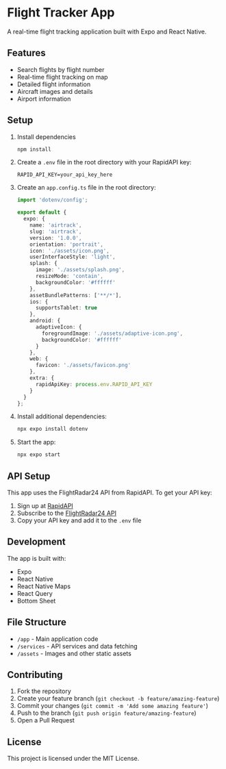# Flight Tracker App

A real-time flight tracking application built with Expo and React Native.

## Features

- Search flights by flight number
- Real-time flight tracking on map
- Detailed flight information
- Aircraft images and details
- Airport information

## Setup

1. Install dependencies
   ```bash
   npm install
   ```

2. Create a `.env` file in the root directory with your RapidAPI key:
   ```
   RAPID_API_KEY=your_api_key_here
   ```

3. Create an `app.config.ts` file in the root directory:
   ```typescript
   import 'dotenv/config';

   export default {
     expo: {
       name: 'airtrack',
       slug: 'airtrack',
       version: '1.0.0',
       orientation: 'portrait',
       icon: './assets/icon.png',
       userInterfaceStyle: 'light',
       splash: {
         image: './assets/splash.png',
         resizeMode: 'contain',
         backgroundColor: '#ffffff'
       },
       assetBundlePatterns: ['**/*'],
       ios: {
         supportsTablet: true
       },
       android: {
         adaptiveIcon: {
           foregroundImage: './assets/adaptive-icon.png',
           backgroundColor: '#ffffff'
         }
       },
       web: {
         favicon: './assets/favicon.png'
       },
       extra: {
         rapidApiKey: process.env.RAPID_API_KEY
       }
     }
   };
   ```

4. Install additional dependencies:
   ```bash
   npx expo install dotenv
   ```

5. Start the app:
   ```bash
   npx expo start
   ```

## API Setup

This app uses the FlightRadar24 API from RapidAPI. To get your API key:

1. Sign up at [RapidAPI](https://rapidapi.com)
2. Subscribe to the [FlightRadar24 API](https://rapidapi.com/apidojo/api/flight-radar1)
3. Copy your API key and add it to the `.env` file

## Development

The app is built with:
- Expo
- React Native
- React Native Maps
- React Query
- Bottom Sheet

## File Structure

- `/app` - Main application code
- `/services` - API services and data fetching
- `/assets` - Images and other static assets

## Contributing

1. Fork the repository
2. Create your feature branch (`git checkout -b feature/amazing-feature`)
3. Commit your changes (`git commit -m 'Add some amazing feature'`)
4. Push to the branch (`git push origin feature/amazing-feature`)
5. Open a Pull Request

## License

This project is licensed under the MIT License.
